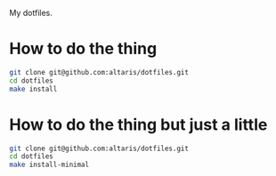 My dotfiles.

# How to do the thing

```sh
git clone git@github.com:altaris/dotfiles.git
cd dotfiles
make install
```

# How to do the thing but just a little

```sh
git clone git@github.com:altaris/dotfiles.git
cd dotfiles
make install-minimal
```
